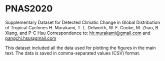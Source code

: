 # PNAS2020
Supplementary Dataset for Detected Climatic Change in Global Distribution of Tropical Cyclones
H. Murakami, T. L. Delworth, W. F. Cooke, M. Zhao, B. Xiang, and P-C Hsu
Correspondence to: hir.murakami@gmail.com and pangchi.hsu@gmail.com

This dataset included all the data used for plotting the figures in the main
text. The data is saved in comma-separated values (CSV) format.
